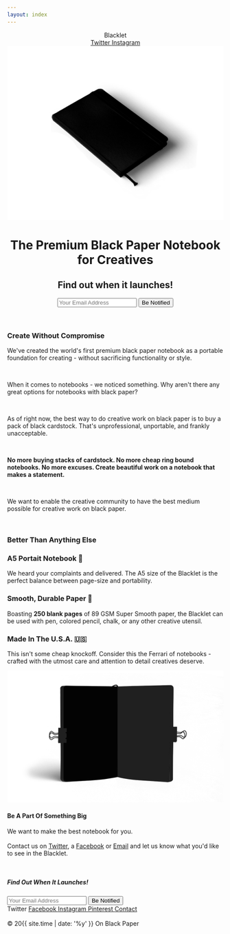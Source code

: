 ```yaml
---
layout: index
---
```


<header class="header">
  <div class="container-lrg">
    <div class="col-12 spread">
      <div>
        <a class="logo">
          Blacklet
        </a>
      </div>
      <div>
        <a class="nav-link" href="https://twitter.com/onblackpaper">
          Twitter
        </a>
        <a class="nav-link" href="https://instagram.com/onblackpaper">
          Instagram
        </a>
      </div>
    </div>
  </div>
  <div class="container-lrg flex">
    <div class="col-6 sidedevices">
      <div class="iphones">
        <img class="mask-img" src="img/Notebook_Mockup_ISO.png">
      </div>
    </div>
    <div class="col-6 centervertical">
      <h1 class="heading">
        <div>The Premium Black Paper Notebook for Creatives</div>
      </h1>
      <h2 class="paragraph ">
        Find out when it launches!
      </h2>
      <div class="ctas">
        <input class="ctas-input" type="text" placeholder="Your Email Address">
        <button class="ctas-button">
          Be Notified
        </button>
      </div>
    </div>
  </div>
</header>
<div class="feature6">
  <div class="container-sml flex">
    <div class="col-12">
      <h3 class="heading">
        Create Without Compromise
      </h3>
      <p class="paragraph">
        We've created the world's first premium black paper notebook as a portable foundation for creating - without sacrificing functionality or style.
      </p>
      <div>
        <br>
      </div>
      <p class="paragraph">
        When it comes to notebooks - we noticed something. Why aren't there any great options for notebooks with black paper?
      </p>
      <div>
        <br>
      </div>
      <p class="paragraph">
        As of right now, the best way to do creative work on black paper is to buy a pack of black cardstock. That's unprofessional, unportable, and frankly unacceptable.
      </p>
      <div>
        <br>
      </div>
      <p class="paragraph">
        <strong>No more buying stacks of cardstock. No more cheap ring bound notebooks. No more excuses. Create beautiful work on a notebook that makes a statement.</strong>
      </p>
      <div>
        <br>
      </div>
      <p class="paragraph">
        We want to enable the creative community to have the best medium possible for creative work on black paper. 
      </p>
      <div>
        <br>
      </div>
    </div>
  </div>
</div>
<div class="feature5">
  <div class="container-sml text-center">
    <div class="col-12">
      <h3 class="heading">
        Better Than Anything Else
      </h3>
    </div>
  </div>
  <div class="container-lrg flex">
    <div class="col-5 centervertical">
      <div class="steps">
        <h3 class="subheading">
          A5 Portait Notebook 📙
        </h3>
        <p class="paragraph">
          We heard your complaints and delivered. The A5 size of the Blacklet is the perfect balance between page-size and portability. 
        </p>
      </div>
      <div class="steps">
        <h3 class="subheading">
          Smooth, Durable Paper 📝
        </h3>
        <p class="paragraph">
          Boasting <strong>250 blank pages</strong> of 89 GSM Super Smooth paper, the Blacklet can be used with pen, colored pencil, chalk, or any other creative utensil. 
        </p>
      </div>
      <div class="steps">
        <h3 class="subheading">
          Made In The U.S.A. 🇺🇸
        </h3>
        <p class="paragraph">
          This isn't some cheap knockoff. Consider this the Ferrari of notebooks - crafted with the utmost care and attention to detail creatives deserve.
        </p>
      </div>
    </div>
    <div class="col-1">
    </div>
    <div class="col-6">
      <div class="sidedevices">
        <div class="iphones">
          <img class="mask-img" src="img/Notebook_Mockup_PaperClip.png">
        </div>
      </div>
    </div>
  </div>
</div>
<div class="socialproof">
  <div class="container-sml">
    <div class="text-center">
      <div class="col-12">
        <h4 class="heading">
          Be A Part Of Something Big
        </h4>
        <p class="paragraph">
          We want to make the best notebook for you. <br><br>Contact us on <a href="https://twitter.com/onblackpaper">Twitter</a>, a <a href="https://facebook.com/onblackpaper">Facebook</a> or <a href="mailto:contact@onblackpaper.com">Email</a> and let us know what you'd like to see in the Blacklet.
        </p>
        <div>
          <br>
        </div>
      </div>
    </div>
  </div>
</div>
<div class="footer">
  <div class="container-sml text-center">
    <div class="col-12">
      <h5 class="heading">
        Find Out When It Launches!
      </h5>
      <div class="ctas">
        <input class="ctas-input" type="text" placeholder="Your Email Address">
        <button class="ctas-button">
          Be Notified
        </button>
      </div>
    </div>
  </div>
  <div class="container-sml footer-nav">
    <div class="col-12 text-center">
      <div>
        <a class="nav-link">
          Twitter
        </a>
        <a class="nav-link" href="https://facebook.com/onblackpaper">
          Facebook
        </a>
        <a class="nav-link" href="https://instagram.com/onblackpaper">
          Instagram
        </a>
        <a class="nav-link" href="https://pinterest.com/onblackpaper">
          Pinterest
        </a>
        <a class="nav-link" href="mailto:contact@onblackpaper.com">
          Contact
        </a>
      </div>
      <br>
      <div>
        <span>
          © 20{{ site.time | date: '%y' }} On Black Paper
        </span>
      </div>
    </div>
  </div>
</div>
<!-- Go to www.addthis.com/dashboard to customize your tools --> <script type="text/javascript" src="//s7.addthis.com/js/300/addthis_widget.js#pubid=ra-5919d9dbf5ee9aab"></script>